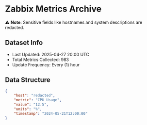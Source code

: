 # Zabbix Metrics Archive

⚠️ **Note**: Sensitive fields like hostnames and system descriptions are redacted.

## Dataset Info
- Last Updated: 2025-04-27 20:00 UTC
- Total Metrics Collected: 983
- Update Frequency: Every (1) hour

## Data Structure
```json
{
    "host": "redacted",
    "metric": "CPU Usage",
    "value": "12.5",
    "units": "%",
    "timestamp": "2024-05-21T12:00:00"
}
```
